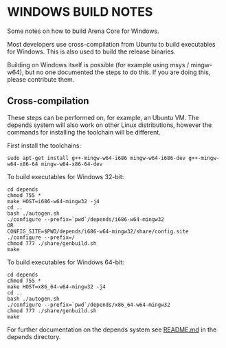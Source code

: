 WINDOWS BUILD NOTES
====================

Some notes on how to build Arena Core for Windows.

Most developers use cross-compilation from Ubuntu to build executables for
Windows. This is also used to build the release binaries.

Building on Windows itself is possible (for example using msys / mingw-w64),
but no one documented the steps to do this. If you are doing this, please contribute them.

Cross-compilation
-------------------

These steps can be performed on, for example, an Ubuntu VM. The depends system
will also work on other Linux distributions, however the commands for
installing the toolchain will be different.

First install the toolchains:

    sudo apt-get install g++-mingw-w64-i686 mingw-w64-i686-dev g++-mingw-w64-x86-64 mingw-w64-x86-64-dev

To build executables for Windows 32-bit:

    cd depends
    chmod 755 *
    make HOST=i686-w64-mingw32 -j4
    cd ..
    bash ./autogen.sh
    ./configure --prefix=`pwd`/depends/i686-w64-mingw32
    OR
    CONFIG_SITE=$PWD/depends/i686-w64-mingw32/share/config.site ./configure --prefix=/
    chmod 777 ./share/genbuild.sh
    make

To build executables for Windows 64-bit:

    cd depends
    chmod 755 *
    make HOST=x86_64-w64-mingw32 -j4
    cd ..
    bash ./autogen.sh
    ./configure --prefix=`pwd`/depends/x86_64-w64-mingw32
    chmod 777 ./share/genbuild.sh
    make

For further documentation on the depends system see [README.md](../depends/README.md) in the depends directory.
